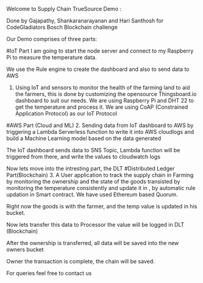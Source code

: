 Welcome to Supply Chain TrueSource Demo :

Done by Gajapathy, Shankaranarayanan and Hari Santhosh for CodeGladiators Bosch Blockchain challenge

Our Demo comprises of three parts:

#IoT Part
I am going to start the node server and connect to my Raspberry Pi to measure the temperature data.

We use the Rule engine to create the dashboard and also to send data to AWS

1. Using IoT and sensors to monitor the health of the farming land to aid the farmers, this is done by customizing
the opensource Thingsboard.io dashboard to suit our needs. We are using Raspberry Pi and DHT 22 to get the temperature
and process it. We are using CoAP (Constrained Application Protocol) as our IoT Protocol

#AWS Part (Cloud and ML)
2. Sending data from IoT dashboard to AWS by triggering a Lambda Serverless function to write it into AWS cloudlogs
and build a Machine Learning model based on the data generated

The IoT dashboard sends data to SNS Topic, Lambda function will be triggered from there, and write the values to cloudwatch logs


Now lets move into the intresting part, the DLT 
#Distributed Ledger Part(Blockchain)
3. A User application to track the supply chain in Farming by monitoring the ownership and the state of the goods
transisted by monitoring the temperature consistently and update it in , by automatic rule updation in Smart contract.
We have used Ethereum based Quorum. 

Right now the goods is with the farmer, and the temp value is updated
in his bucket.

Now lets transfer this data to Processor the value will be logged in DLT (Blockchain)

After the ownership is transferred, all data will be saved into the new owners bucket

Owner the transaction is complete, the chain will be saved.

For queries feel free to contact us

